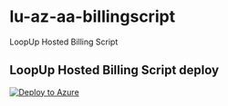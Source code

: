 # lu-az-aa-billingscript
LoopUp Hosted Billing Script

## LoopUp Hosted Billing Script deploy
[![Deploy to Azure](https://aka.ms/deploytoazurebutton)](https://portal.azure.com/#create/Microsoft.Template/uri/https%3A%2F%2Fraw.githubusercontent.com%2Fkazuple%2Flu-az-aa-billingscript%2Fdev_2023%2FAzure%2Fazuredeploy.json)